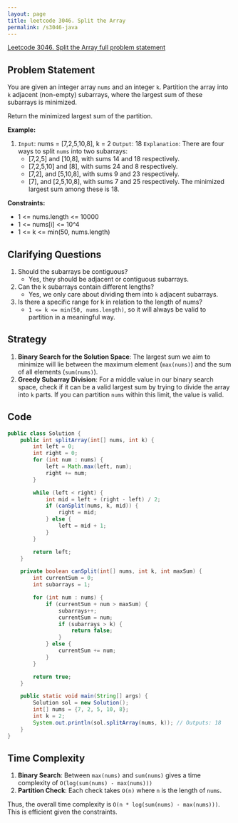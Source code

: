 ```yaml
---
layout: page
title: leetcode 3046. Split the Array
permalink: /s3046-java
---
```

[Leetcode 3046. Split the Array full problem statement](https://algoadvance.github.io/algoadvance/l3046)
## Problem Statement
You are given an integer array `nums` and an integer `k`. 
Partition the array into `k` adjacent (non-empty) subarrays, where the largest sum of these subarrays is minimized.

Return the minimized largest sum of the partition.

**Example:**
1. `Input`: nums = [7,2,5,10,8], k = 2
   `Output`: 18
   `Explanation`: There are four ways to split `nums` into two subarrays:
   - [7,2,5] and [10,8], with sums 14 and 18 respectively.
   - [7,2,5,10] and [8], with sums 24 and 8 respectively.
   - [7,2], and [5,10,8], with sums 9 and 23 respectively.
   - [7], and [2,5,10,8], with sums 7 and 25 respectively.
   The minimized largest sum among these is 18.

**Constraints:** 
- 1 <= nums.length <= 10000
- 1 <= nums[i] <= 10^4
- 1 <= k <= min(50, nums.length)

## Clarifying Questions
1. Should the subarrays be contiguous?
   - Yes, they should be adjacent or contiguous subarrays.
2. Can the k subarrays contain different lengths?
   - Yes, we only care about dividing them into `k` adjacent subarrays.
3. Is there a specific range for k in relation to the length of nums?
   - `1 <= k <= min(50, nums.length)`, so it will always be valid to partition in a meaningful way.

## Strategy
1. **Binary Search for the Solution Space**: The largest sum we aim to minimize will lie between the maximum element (`max(nums)`) and the sum of all elements (`sum(nums)`).
2. **Greedy Subarray Division**: For a middle value in our binary search space, check if it can be a valid largest sum by trying to divide the array into `k` parts. If you can partition `nums` within this limit, the value is valid.

## Code

```java
public class Solution {
    public int splitArray(int[] nums, int k) {
        int left = 0;
        int right = 0;
        for (int num : nums) {
            left = Math.max(left, num);
            right += num;
        }

        while (left < right) {
            int mid = left + (right - left) / 2;
            if (canSplit(nums, k, mid)) {
                right = mid;
            } else {
                left = mid + 1;
            }
        }

        return left;
    }

    private boolean canSplit(int[] nums, int k, int maxSum) {
        int currentSum = 0;
        int subarrays = 1;

        for (int num : nums) {
            if (currentSum + num > maxSum) {
                subarrays++;
                currentSum = num;
                if (subarrays > k) {
                    return false;
                }
            } else {
                currentSum += num;
            }
        }

        return true;
    }

    public static void main(String[] args) {
        Solution sol = new Solution();
        int[] nums = {7, 2, 5, 10, 8};
        int k = 2;
        System.out.println(sol.splitArray(nums, k)); // Outputs: 18
    }
}
```

## Time Complexity
1. **Binary Search**: Between `max(nums)` and `sum(nums)` gives a time complexity of `O(log(sum(nums) - max(nums)))`
2. **Partition Check**: Each check takes `O(n)` where `n` is the length of `nums`.

Thus, the overall time complexity is `O(n * log(sum(nums) - max(nums)))`. This is efficient given the constraints.